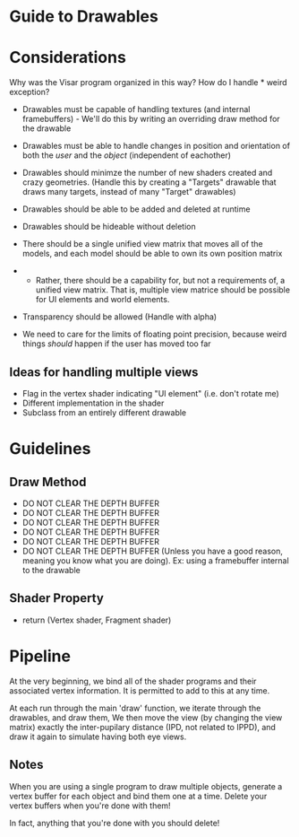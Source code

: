 Guide to Drawables
==================

# Considerations
Why was the Visar program organized in this way?
How do I handle * weird exception?

- Drawables must be capable of handling textures (and internal framebuffers) - We'll do this by writing an overriding draw method for the drawable
- Drawables must be able to handle changes in position and orientation of both the _user_ and the _object_ (independent of eachother)
- Drawables should minimze the number of new shaders created and crazy geometries. (Handle this by creating a "Targets" drawable that draws many targets, instead of many "Target" drawables)
- Drawables should be able to be added and deleted at runtime 
- Drawables should be hideable without deletion
- There should be a single unified view matrix that moves all of the models, and each model should be able to own its own position matrix
- - Rather, there should be a capability for, but not a requirements of, a unified view matrix. That is, multiple view matrice should be possible for UI elements and world elements.

- Transparency should be allowed (Handle with alpha)
- We need to care for the limits of floating point precision, because weird things *should* happen if the user has moved too far

## Ideas for handling multiple views
- Flag in the vertex shader indicating "UI element" (i.e. don't rotate me)
- Different implementation in the shader
- Subclass from an entirely different drawable

# Guidelines
## Draw Method
- DO NOT CLEAR THE DEPTH BUFFER
- DO NOT CLEAR THE DEPTH BUFFER
- DO NOT CLEAR THE DEPTH BUFFER
- DO NOT CLEAR THE DEPTH BUFFER
- DO NOT CLEAR THE DEPTH BUFFER
- DO NOT CLEAR THE DEPTH BUFFER
(Unless you have a good reason, meaning you know what you are doing). Ex: using a framebuffer internal to the drawable

## Shader Property
- return (Vertex shader, Fragment shader)

# Pipeline
At the very beginning, we bind all of the shader programs and their associated vertex information. It is permitted to add to this at any time.

At each run through the main 'draw' function, we iterate through the drawables, and draw them,
We then move the view (by changing the view matrix) exactly the inter-pupilary distance (IPD, not related to IPPD), and draw it again to simulate having both eye views.



## Notes
When you are using a single program to draw multiple objects, generate a vertex buffer for each object and bind them one at a time. Delete your vertex buffers when you're done with them!

In fact, anything that you're done with you should delete!
